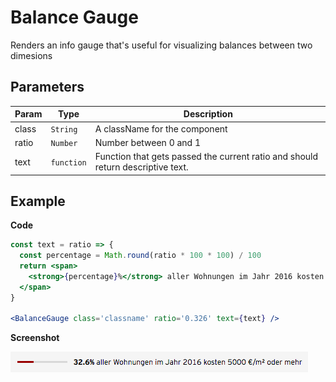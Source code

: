 # Balance Gauge

Renders an info gauge that's useful for visualizing balances between two dimesions

## Parameters

| Param | Type                  | Description                                                                     |
| ---   | ---                   | ---                                                                             |
| class | `String`              | A className for the component                                                   |
| ratio | <code>Number</code>   | Number between 0 and 1                                                          |
| text  | <code>function</code> | Function that gets passed the current ratio and should return descriptive text. |

## Example

**Code**

```jsx
const text = ratio => {
  const percentage = Math.round(ratio * 100 * 100) / 100
  return <span>
    <strong>{percentage}%</strong> aller Wohnungen im Jahr 2016 kosten 5000 €/m² oder mehr
  </span>
}

<BalanceGauge class='classname' ratio='0.326' text={text} />
```

**Screenshot**

![](./example.png)
